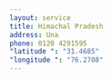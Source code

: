 ```yaml
---
layout: service
title: Himachal Pradesh
address: Una
phone: 0120 4291595
"latitude ": "31.4685"
"longitude ": "76.2708"
---
```

